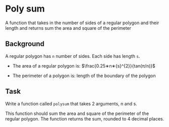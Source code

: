 # Poly sum

A function that takes in the number of sides of a regular polygon and their length and returns sum the area and square of the perimeter

## Background

A regular polygon has `n` number of sides. Each side has length `s`.

- The area of a regular polygon is:  $\frac{0.25∗n∗{s}^{2}}{tan(π/n)}$

- The perimeter of a polygon is: length of the boundary of the polygon

## Task

Write a function called `polysum` that takes 2 arguments, n and s.

This function should sum the area and square of the perimeter of
the regular polygon. The function returns the sum, rounded to 4 decimal places.
